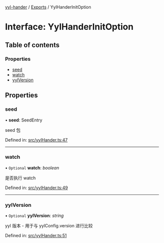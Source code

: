 [yyl-hander](../README.md) / [Exports](../modules.md) / YylHanderInitOption

# Interface: YylHanderInitOption

## Table of contents

### Properties

- [seed](yylhanderinitoption.md#seed)
- [watch](yylhanderinitoption.md#watch)
- [yylVersion](yylhanderinitoption.md#yylversion)

## Properties

### seed

• **seed**: SeedEntry

seed 包

Defined in: [src/yylHander.ts:47](https://github.com/yyl-team/yyl-hander/blob/72b76e8/src/yylHander.ts#L47)

___

### watch

• `Optional` **watch**: *boolean*

是否执行 watch

Defined in: [src/yylHander.ts:49](https://github.com/yyl-team/yyl-hander/blob/72b76e8/src/yylHander.ts#L49)

___

### yylVersion

• `Optional` **yylVersion**: *string*

yyl 版本 - 用于与 yylConfig.version 进行比较

Defined in: [src/yylHander.ts:51](https://github.com/yyl-team/yyl-hander/blob/72b76e8/src/yylHander.ts#L51)
